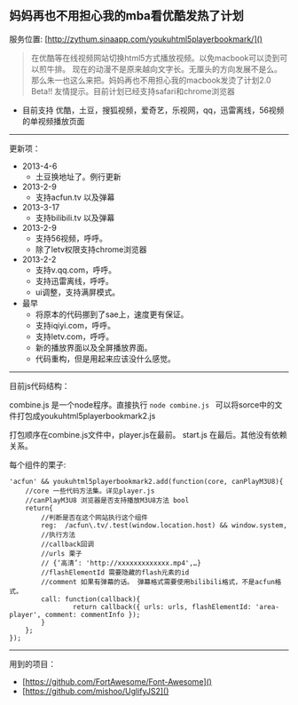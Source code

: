 妈妈再也不用担心我的mba看优酷发热了计划
---

服务位置: [http://zythum.sinaapp.com/youkuhtml5playerbookmark/]()

>在优酷等在线视频网站切换html5方式播放视频。以免macbook可以烫到可以煎牛排。
现在的动漫不是原来越向文字长。无厘头的方向发展不是么。那么朱一也这么来把。妈妈再也不用担心我的macbook发烫了计划2.0 Beta!!
友情提示。目前计划已经支持safari和chrome浏览器

+ 目前支持 优酷，土豆，搜狐视频，爱奇艺，乐视网，qq，迅雷离线，56视频 的单视频播放页面

---

更新项：

+ 2013-4-6
	+ 土豆换地址了。例行更新
+ 2013-2-9
	+ 支持acfun.tv 以及弹幕
+ 2013-3-17
	+ 支持bilibili.tv 以及弹幕
+ 2013-2-9
	+ 支持56视频，呼呼。
	+ 除了letv权限支持chrome浏览器
+ 2013-2-2
	+ 支持v.qq.com，呼呼。
	+ 支持迅雷离线，呼呼。
	+ ui调整，支持满屏模式。
+ 最早
	+ 将原本的代码挪到了sae上，速度更有保证。
	+ 支持iqiyi.com，呼呼。
	+ 支持letv.com，呼呼。
	+ 新的播放界面以及全屏播放界面。
	+ 代码重构，但是用起来应该没什么感觉。

---

目前js代码结构：

combine.js 是一个node程序。直接执行 `node combine.js ` 可以将sorce中的文件打包成youkuhtml5playerbookmark2.js

打包顺序在combine.js文件中，player.js在最前。 start.js 在最后。其他没有依赖关系。

每个组件的栗子:

```
'acfun' && youkuhtml5playerbookmark2.add(function(core, canPlayM3U8){
	//core 一些代码方法集。详见player.js
	//canPlayM3U8 浏览器是否支持播放M3U8方法 bool
	return{
		//判断是否在这个网站执行这个组件
		reg:  /acfun\.tv/.test(window.location.host) && window.system,
		//执行方法
		//callback回调
		//urls 栗子
		// {‘高清’: 'http://xxxxxxxxxxxxx.mp4',…}
		//flashElementId 需要隐藏的flash元素的id
		//comment 如果有弹幕的话。 弹幕格式需要使用bilibili格式，不是acfun格式。
		call: function(callback){			
				return callback({ urls: urls, flashElementId: 'area-player', comment: commentInfo });
		}
	};
});	
```

---

用到的项目：

+ [https://github.com/FortAwesome/Font-Awesome]()
+ [https://github.com/mishoo/UglifyJS2]()
